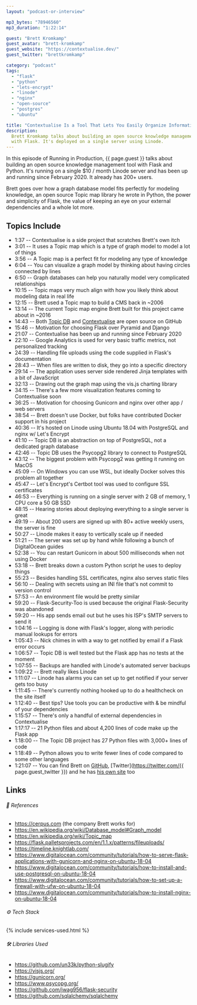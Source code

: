 ```yaml
---
layout: "podcast-or-interview"

mp3_bytes: "78946560"
mp3_duration: "1:22:14"

guest: "Brett Kromkamp"
guest_avatar: "brett-kromkamp"
guest_website: "https://contextualise.dev/"
guest_twitter: "brettkromkamp"

category: "podcast"
tags:
  - "flask"
  - "python"
  - "lets-encrypt"
  - "linode"
  - "nginx"
  - "open-source"
  - "postgres"
  - "ubuntu"

title: "Contextualise Is a Tool That Lets You Easily Organize Information"
description:
  Brett Kromkamp talks about building an open source knowledge management tool
  with Flask. It's deployed on a single server using Linode.
---
```


In this episode of Running in Production, {{ page.guest }} talks about building
an open source knowledge management tool with Flask and Python. It's running on
a single $10 / month Linode server and has been up and running since
February 2020. It already has 200+ users.

Brett goes over how a graph database model fits perfectly for modeling
knowledge, an open source Topic map library he wrote in Python, the power and
simplicity of Flask, the value of keeping an eye on your external dependencies
and a whole lot more.

## Topics Include

- 1:37 -- Contextualise is a side project that scratches Brett's own itch
- 3:01 -- It uses a Topic map which is a type of graph model to model a lot of things 
- 3:56 -- A Topic map is a perfect fit for modeling any type of knowledge 
- 6:04 -- You can visualize a graph model by thinking about having circles connected by lines
- 6:50 -- Graph databases can help you naturally model very complicated relationships
- 10:15 -- Topic maps very much align with how you likely think about modeling data in real life
- 12:15 -- Brett used a Topic map to build a CMS back in ~2006
- 13:14 -- The current Topic map engine Brett built for this project came about in ~2016
- 14:43 -- Both [Topic DB](https://github.com/brettkromkamp/topic-db) and [Contextualise](https://github.com/brettkromkamp/contextualise) are open source on GitHub
- 15:46 -- Motivation for choosing Flask over Pyramid and Django 
- 21:07 -- Contextualise has been up and running since February 2020
- 22:10 -- Google Analytics is used for very basic traffic metrics, not personalized tracking
- 24:39 -- Handling file uploads using the code supplied in Flask's documentation
- 28:43 -- When files are written to disk, they go into a specific directory
- 29:14 -- The application uses server side rendered Jinja templates with a bit of JavaScript
- 32:13 -- Drawing out the graph map using the vis.js charting library
- 34:15 -- There's a few more visualization features coming to Contextualise soon
- 36:25 -- Motivation for choosing Gunicorn and nginx over other app / web servers
- 38:54 -- Brett doesn't use Docker, but folks have contributed Docker support in his project
- 40:36 -- It's hosted on Linode using Ubuntu 18.04 with PostgreSQL and nginx w/ Let's Encrypt
- 41:10 -- Topic DB is an abstraction on top of PostgreSQL, not a dedicated graph database
- 42:46 -- Topic DB uses the Psycopg2 library to connect to PostgreSQL
- 43:12 -- The biggest problem with Psycopg2 was getting it running on MacOS
- 45:09 -- On Windows you can use WSL, but ideally Docker solves this problem all together
- 45:47 -- Let's Encrypt's Certbot tool was used to configure SSL certificates
- 46:53 -- Everything is running on a single server with 2 GB of memory, 1 CPU core a 50 GB SSD
- 48:15 -- Hearing stories about deploying everything to a single server is great
- 49:19 -- About 200 users are signed up with 80+ active weekly users, the server is fine
- 50:27 -- Linode makes it easy to vertically scale up if needed
- 51:21 -- The server was set up by hand while following a bunch of DigitalOcean guides
- 52:38 -- You can restart Gunicorn in about 500 milliseconds when not using Docker
- 53:18 -- Brett breaks down a custom Python script he uses to deploy things
- 55:23 -- Besides handling SSL certificates, nginx also serves static files
- 56:10 -- Dealing with secrets using an INI file that's not commit to version control
- 57:53 -- An environment file would be pretty similar
- 59:20 -- Flask-Security-Too is used because the original Flask-Security was abandoned 
- 59:20 -- His app sends email out but he uses his ISP's SMTP servers to send it
- 1:04:16 -- Logging is done with Flask's logger, along with periodic manual lookups for errors
- 1:05:43 -- Nick chimes in with a way to get notified by email if a Flask error occurs
- 1:06:57 -- Topic DB is well tested but the Flask app has no tests at the moment
- 1:07:55 -- Backups are handled with Linode's automated server backups 
- 1:09:22 -- Brett really likes Linode
- 1:11:07 -- Linode has alarms you can set up to get notified if your server gets too busy
- 1:11:45 -- There's currently nothing hooked up to do a healthcheck on the site itself
- 1:12:40 -- Best tips? Use tools you can be productive with &amp; be mindful of your dependencies
- 1:15:57 -- There's only a handful of external dependencies in Contextualise
- 1:17:17 -- 21 Python files and about 4,200 lines of code make up the Flask app  
- 1:18:00 -- The Topic DB project has 27 Python files with 3,000+ lines of code 
- 1:18:49 -- Python allows you to write fewer lines of code compared to some other languages
- 1:21:07 -- You can find Brett on [GitHub](https://github.com/brettkromkamp), [Twitter](https://twitter.com/{{ page.guest_twitter }}) and he has [his own site](https://brettkromkamp.com/) too

## Links

###### 📄 References

- <https://cerpus.com> (the company Brett works for)
- <https://en.wikipedia.org/wiki/Database_model#Graph_model>
- <https://en.wikipedia.org/wiki/Topic_map>
- <https://flask.palletsprojects.com/en/1.1.x/patterns/fileuploads/>
- <https://timeline.knightlab.com/>
- <https://www.digitalocean.com/community/tutorials/how-to-serve-flask-applications-with-gunicorn-and-nginx-on-ubuntu-18-04>
- <https://www.digitalocean.com/community/tutorials/how-to-install-and-use-postgresql-on-ubuntu-18-04> 
- <https://www.digitalocean.com/community/tutorials/how-to-set-up-a-firewall-with-ufw-on-ubuntu-18-04>
- <https://www.digitalocean.com/community/tutorials/how-to-install-nginx-on-ubuntu-18-04>

###### ⚙️ Tech Stack

{% include services-used.html %}

###### 🛠 Libraries Used

- <https://github.com/un33k/python-slugify>
- <https://visjs.org/>
- <https://gunicorn.org/>
- <https://www.psycopg.org/>
- <https://github.com/jwag956/flask-security>
- <https://github.com/sqlalchemy/sqlalchemy>
